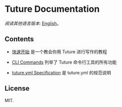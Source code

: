 # Tuture Documentation

_阅读其他语言版本_: [English](README.md)。

## Contents

- [快速开始](getting-started.zh-CN.md) 是一个教会你用 Tuture 进行写作的教程

- [CLI Commands](cli-commands.md) 列举了 Tuture 命令行工具的所有功能

- [tuture.yml Specification](tuture-yml-spec.md) 是 tuture.yml 的规范说明

## License

MIT.
